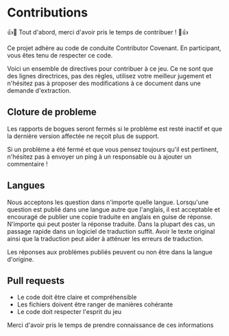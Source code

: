 # Contributions
👍🎉 Tout d'abord, merci d'avoir pris le temps de contribuer ! 🎉👍

Ce projet adhère au code de conduite Contributor Covenant. En participant, vous êtes tenu de respecter ce code.

Voici un ensemble de directives pour contribuer à ce jeu. Ce ne sont que des lignes directrices, pas des règles, utilisez votre meilleur jugement et n'hésitez pas à proposer des modifications à ce document dans une demande d'extraction.

## Cloture de probleme
Les rapports de bogues seront fermés si le problème est resté inactif et que la dernière version affectée ne reçoit plus de support.

Si un problème a été fermé et que vous pensez toujours qu'il est pertinent, n'hésitez pas à envoyer un ping à un responsable ou à ajouter un commentaire !

## Langues
Nous acceptons les question dans n'importe quelle langue. Lorsqu'une question est publié dans une langue autre que l'anglais, il est acceptable et encouragé de publier une copie traduite en anglais en guise de réponse. N'importe qui peut poster la réponse traduite. Dans la plupart des cas, un passage rapide dans un logiciel de traduction suffit. Avoir le texte original ainsi que la traduction peut aider à atténuer les erreurs de traduction.

Les réponses aux problèmes publiés peuvent ou non être dans la langue d'origine.

## Pull requests
  - Le code doit être claire et compréhensible
  - Les fichiers doivent être ranger de manières cohérante
  - Le code doit respecter l'esprit du jeu

Merci d'avoir pris le temps de prendre connaissance de ces informations
